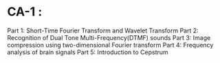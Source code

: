 # CA-1 : 
  Part 1: Short-Time Fourier Transform and Wavelet Transform
  Part 2: Recognition of Dual Tone Multi-Frequency(DTMF) sounds
  Part 3: Image compression using two-dimensional Fourier transform
  Part 4: Frequency analysis of brain signals
  Part 5: Introduction to Cepstrum
